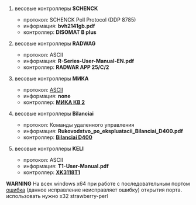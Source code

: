 1. весовые контроллеры **SCHENCK**
    * протокол: SCHENCK Poll Protocol (DDP 8785)  
    * информация: **bvh2141gb.pdf**  
    * контроллер: **DISOMAT B plus** 

2. весовые контроллеры **RADWAG** 
    * протокол: ASCII
    * информация: **R-Series-User-Manual-EN.pdf**
    * контроллер: **RADWAR APP 25/C/2**

3. весовые контроллеры **МИКА** 
    * протокол: [ASCII](http://www.mika.ua/%D0%9F%D1%80%D0%BE%D1%82%D0%BE%D0%BA%D0%BE%D0%BB_%D0%BE%D0%B1%D0%BC%D0%B5%D0%BD%D0%B0_%D1%81_%D0%9F%D0%AD%D0%92%D0%9C)
    * информация: **none**
    * контроллер: **[МИКА КВ 2](http://www.mika.ua/%D0%9A%D0%BE%D0%BD%D1%82%D1%80%D0%BE%D0%BB%D0%BB%D0%B5%D1%80_%D0%B2%D0%B5%D1%81%D0%BE%D0%B2_%D0%9A%D0%922)**

4. весовые контроллеры **Bilanciai** 
    * протокол: Команды удаленного управления
    * информация: **Rukovodstvo_po_ekspluatacii_Bilanciai_D400.pdf**
    * контроллер: **[Bilanciai D400](http://www.koda.ua/download/Rukovodstvo_po_ekspluatacii_Bilanciai_D400.pdf)**

5. весовые контроллеры **KELI** 
    * протокол: ASCII
    * информация: **T1-User-Manual.pdf**
    * контроллер: **[XK3118T1](https://keli.com.ua/wp-content/uploads/2016/11/T1-User-Manual.pdf)**



**WARNING**
	На всех windows x64 при работе с последовательным портом [ошибка](https://rt.cpan.org/Public/Bug/Display.html?id=113337) (данное исправление неисправляет ошибку) открытия порта.
	использовать нужно x32 strawberry-perl

